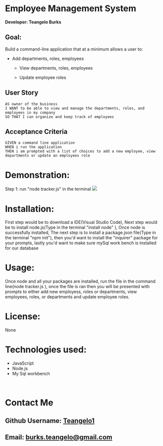 # Employee Management System

**Developer: Teangelo Burks**
&nbsp;


## Goal: 
Build a command-line application that at a minimum allows a user to:

* Add departments, roles, employees

  * View departments, roles, employees

  * Update employee roles


## User Story

```
AS owner of the business
I WANT to be able to view and manage the departments, roles, and employees in my company
SO THAT I can organize and keep track of employees
```


## Acceptance Criteria

```
GIVEN a command line application
WHEN i run the application
THEN i am prompted with a list of choices to add a new employee, view departments or update an employees role
```

# Demonstration: 

Step 1: run "node tracker.js" in the terminal
![](demonstration/tracker.gif)
&nbsp;

# Installation:
First step would be to download a IDE(Visual Studio Code), Next step would be to install node.js(Type in the terminal "install node" ), Once node is successfully installed, The next step is to install a package.json file(Type in the terminal "npm init"), then you'd want to install the "inquirer" package for your prompts, lastly you'd want to make sure mySql work bench is installed for our database
&nbsp;

# Usage:

Once node and all your packages are installed, run the file in the command line(node tracker.js ), once the file is ran then you will be presented with prompts to either add new employess, roles or departments, view employees, roles, or departments and update employee roles.

# License:
None

# Technologies used:

* JavaScript
* Node.js
* My Sql workbench

&nbsp;


# Contact Me
## Github Username: [Teangelo1](https://github.com/Teangelo1)
## Email: burks.teangelo@gmail.com
